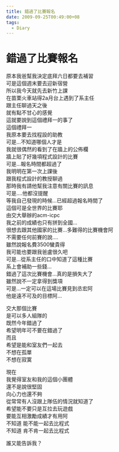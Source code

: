 ```yaml
---
title: 錯過了比賽報名
date: 2009-09-25T00:49:00+08
tags:
  - Diary
---
```

# 錯過了比賽報名

原本我爸幫我決定底拜六日都要去補習  
可是這個週末要去迎新宿營  
所以我今天就先去新竹上課  
在苗栗火車站得2a月台上遇到了系主任  
跟主任聊過天之後  
就有點不甘心的感覺  
這就要說到這個禮拜一的事了  
這個禮拜一  
我原本要去找程設的助教  
可是...不知道哪個人才是  
我就很偶然的看到了在牆上的公佈欄  
牆上貼了好幾項程式設計的比賽  
可是...報名時間都超過了  
我明明在第一次上課後  
跟我程式設計的教授聊過  
那時我有請他幫我注意有關比賽的訊息  
可是....他都沒提醒  
等我自己發現的時候...已經超過報名時間了  
這個可是全世界的比賽耶  
由交大舉辦的acm-icpc  
我之前的成績也只有拼到全國...  
很想去跟其他國家的比賽...多難得的比賽機會阿  
不需要任何前賽的說....  
雖然說報名費3500蠻貴得  
我可能也要跟我爸盧很久吧  
可是...從系主任的口中知道了這種比賽  
系上會補助一些錢...  
錯過了這次比賽機會...真的是損失大了  
雖然說不一定拿得到獎項  
可是...一定可以在這場比賽見到丞宏阿  
他是遠不可及的目標阿...  
  
交大那個比賽  
是可以多人組隊的  
既然今年錯過了  
希望明年可不要在錯過了  
而且  
希望是能和室友們一起去  
不想在孤單  
不想在寂寞  
  
現在  
我覺得室友和我的這個小團體  
還不是說很堅固  
向心力也還不夠  
從常常有人沒跟上隊伍的情況就知道了  
希望能不要只是互拉去玩遊戲  
要能互相激勵成績才有用阿  
不知道 能不能一起去比程式  
不知道 肯不肯一起去比程式  
  
誰又能告訴我？
